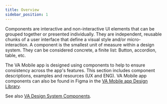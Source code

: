 ```yaml
---
title: Overview
sidebar_position: 1
---
```


Components are interactive and non-interactive UI elements that can be grouped together or presented individually. They are independent, reusable chunks of a user interface that define a visual style and/or micro-interaction. A component is the smallest unit of measure within a design system. They can be considered concrete, a finite list: Button, accordion, table, etc.

The VA Mobile app is designed using components to help to ensure consistency across the app's features. This section includes component descriptions, examples and resources (UX and ENG). VA Mobile app components can also be found in Figma in the [VA Mobile app Design Library](https://www.figma.com/file/QVLPB3eOunmKrgQOuOt0SU/VAMobile-DesignLibrary1.0-%F0%9F%93%90?node-id=501%3A40&t=P62TR9FmT9E6a4O2-1).

See also [VA Design System Components](https://design.va.gov/components/).
